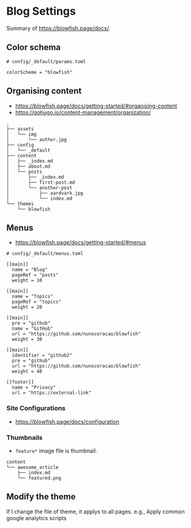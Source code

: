 # Blog Settings
Summary of https://blowfish.page/docs/.
## Color schema
```
# config/_default/params.toml

colorScheme = "blowfish"
```

## Organising content
- https://blowfish.page/docs/getting-started/#organising-content
- https://gohugo.io/content-management/organization/
```
.
├── assets
│   └── img
│       └── author.jpg
├── config
│   └── _default
├── content
│   ├── _index.md
│   ├── about.md
│   └── posts
│       ├── _index.md
│       ├── first-post.md
│       └── another-post
│           ├── aardvark.jpg
│           └── index.md
└── themes
    └── blowfish
```

## Menus
- https://blowfish.page/docs/getting-started/#menus
```
# config/_default/menus.toml

[[main]]
  name = "Blog"
  pageRef = "posts"
  weight = 10

[[main]]
  name = "Topics"
  pageRef = "topics"
  weight = 20

[[main]]
  pre = "github"
  name = "GitHub"
  url = "https://github.com/nunocoracao/blowfish"
  weight = 30

[[main]]
  identifier = "github2"
  pre = "github"
  url = "https://github.com/nunocoracao/blowfish"
  weight = 40

[[footer]]
  name = "Privacy"
  url = "https://external-link"

```

### Site Configurations
- https://blowfish.page/docs/configuration

### Thumbnails
- `feature*` image file is thumbnail.

```
content
└── awesome_article
    ├── index.md
    └── featured.png
```

## Modify the theme
If I change the file of theme, it applys to all pages.
e.g., Apply common google analytics scripts